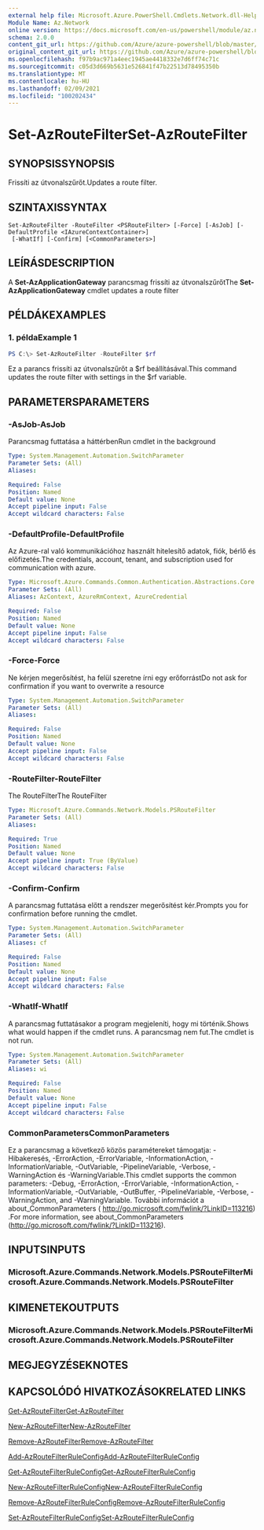 ```yaml
---
external help file: Microsoft.Azure.PowerShell.Cmdlets.Network.dll-Help.xml
Module Name: Az.Network
online version: https://docs.microsoft.com/en-us/powershell/module/az.network/set-azroutefilter
schema: 2.0.0
content_git_url: https://github.com/Azure/azure-powershell/blob/master/src/Network/Network/help/Set-AzRouteFilter.md
original_content_git_url: https://github.com/Azure/azure-powershell/blob/master/src/Network/Network/help/Set-AzRouteFilter.md
ms.openlocfilehash: f97b9ac971a4eec1945ae4418332e7d6ff74c71c
ms.sourcegitcommit: c05d3d669b5631e526841f47b22513d78495350b
ms.translationtype: MT
ms.contentlocale: hu-HU
ms.lasthandoff: 02/09/2021
ms.locfileid: "100202434"
---
```

# <span data-ttu-id="aa6a1-101">Set-AzRouteFilter</span><span class="sxs-lookup"><span data-stu-id="aa6a1-101">Set-AzRouteFilter</span></span>

## <span data-ttu-id="aa6a1-102">SYNOPSIS</span><span class="sxs-lookup"><span data-stu-id="aa6a1-102">SYNOPSIS</span></span>
<span data-ttu-id="aa6a1-103">Frissíti az útvonalszűrőt.</span><span class="sxs-lookup"><span data-stu-id="aa6a1-103">Updates a route filter.</span></span>

## <span data-ttu-id="aa6a1-104">SZINTAXIS</span><span class="sxs-lookup"><span data-stu-id="aa6a1-104">SYNTAX</span></span>

```
Set-AzRouteFilter -RouteFilter <PSRouteFilter> [-Force] [-AsJob] [-DefaultProfile <IAzureContextContainer>]
 [-WhatIf] [-Confirm] [<CommonParameters>]
```

## <span data-ttu-id="aa6a1-105">LEÍRÁS</span><span class="sxs-lookup"><span data-stu-id="aa6a1-105">DESCRIPTION</span></span>
<span data-ttu-id="aa6a1-106">A **Set-AzApplicationGateway** parancsmag frissíti az útvonalszűrőt</span><span class="sxs-lookup"><span data-stu-id="aa6a1-106">The **Set-AzApplicationGateway** cmdlet updates a route filter</span></span>

## <span data-ttu-id="aa6a1-107">PÉLDÁK</span><span class="sxs-lookup"><span data-stu-id="aa6a1-107">EXAMPLES</span></span>

### <span data-ttu-id="aa6a1-108">1. példa</span><span class="sxs-lookup"><span data-stu-id="aa6a1-108">Example 1</span></span>
```powershell
PS C:\> Set-AzRouteFilter -RouteFilter $rf
```

<span data-ttu-id="aa6a1-109">Ez a parancs frissíti az útvonalszűrőt a $rf beállításával.</span><span class="sxs-lookup"><span data-stu-id="aa6a1-109">This command updates the route filter with settings in the $rf variable.</span></span>

## <span data-ttu-id="aa6a1-110">PARAMETERS</span><span class="sxs-lookup"><span data-stu-id="aa6a1-110">PARAMETERS</span></span>

### <span data-ttu-id="aa6a1-111">-AsJob</span><span class="sxs-lookup"><span data-stu-id="aa6a1-111">-AsJob</span></span>
<span data-ttu-id="aa6a1-112">Parancsmag futtatása a háttérben</span><span class="sxs-lookup"><span data-stu-id="aa6a1-112">Run cmdlet in the background</span></span>

```yaml
Type: System.Management.Automation.SwitchParameter
Parameter Sets: (All)
Aliases:

Required: False
Position: Named
Default value: None
Accept pipeline input: False
Accept wildcard characters: False
```

### <span data-ttu-id="aa6a1-113">-DefaultProfile</span><span class="sxs-lookup"><span data-stu-id="aa6a1-113">-DefaultProfile</span></span>
<span data-ttu-id="aa6a1-114">Az Azure-ral való kommunikációhoz használt hitelesítő adatok, fiók, bérlő és előfizetés.</span><span class="sxs-lookup"><span data-stu-id="aa6a1-114">The credentials, account, tenant, and subscription used for communication with azure.</span></span>

```yaml
Type: Microsoft.Azure.Commands.Common.Authentication.Abstractions.Core.IAzureContextContainer
Parameter Sets: (All)
Aliases: AzContext, AzureRmContext, AzureCredential

Required: False
Position: Named
Default value: None
Accept pipeline input: False
Accept wildcard characters: False
```

### <span data-ttu-id="aa6a1-115">-Force</span><span class="sxs-lookup"><span data-stu-id="aa6a1-115">-Force</span></span>
<span data-ttu-id="aa6a1-116">Ne kérjen megerősítést, ha felül szeretne írni egy erőforrást</span><span class="sxs-lookup"><span data-stu-id="aa6a1-116">Do not ask for confirmation if you want to overwrite a resource</span></span>

```yaml
Type: System.Management.Automation.SwitchParameter
Parameter Sets: (All)
Aliases:

Required: False
Position: Named
Default value: None
Accept pipeline input: False
Accept wildcard characters: False
```

### <span data-ttu-id="aa6a1-117">-RouteFilter</span><span class="sxs-lookup"><span data-stu-id="aa6a1-117">-RouteFilter</span></span>
<span data-ttu-id="aa6a1-118">The RouteFilter</span><span class="sxs-lookup"><span data-stu-id="aa6a1-118">The RouteFilter</span></span>

```yaml
Type: Microsoft.Azure.Commands.Network.Models.PSRouteFilter
Parameter Sets: (All)
Aliases:

Required: True
Position: Named
Default value: None
Accept pipeline input: True (ByValue)
Accept wildcard characters: False
```

### <span data-ttu-id="aa6a1-119">-Confirm</span><span class="sxs-lookup"><span data-stu-id="aa6a1-119">-Confirm</span></span>
<span data-ttu-id="aa6a1-120">A parancsmag futtatása előtt a rendszer megerősítést kér.</span><span class="sxs-lookup"><span data-stu-id="aa6a1-120">Prompts you for confirmation before running the cmdlet.</span></span>

```yaml
Type: System.Management.Automation.SwitchParameter
Parameter Sets: (All)
Aliases: cf

Required: False
Position: Named
Default value: None
Accept pipeline input: False
Accept wildcard characters: False
```

### <span data-ttu-id="aa6a1-121">-WhatIf</span><span class="sxs-lookup"><span data-stu-id="aa6a1-121">-WhatIf</span></span>
<span data-ttu-id="aa6a1-122">A parancsmag futtatásakor a program megjeleníti, hogy mi történik.</span><span class="sxs-lookup"><span data-stu-id="aa6a1-122">Shows what would happen if the cmdlet runs.</span></span> <span data-ttu-id="aa6a1-123">A parancsmag nem fut.</span><span class="sxs-lookup"><span data-stu-id="aa6a1-123">The cmdlet is not run.</span></span>

```yaml
Type: System.Management.Automation.SwitchParameter
Parameter Sets: (All)
Aliases: wi

Required: False
Position: Named
Default value: None
Accept pipeline input: False
Accept wildcard characters: False
```

### <span data-ttu-id="aa6a1-124">CommonParameters</span><span class="sxs-lookup"><span data-stu-id="aa6a1-124">CommonParameters</span></span>
<span data-ttu-id="aa6a1-125">Ez a parancsmag a következő közös paramétereket támogatja: -Hibakeresés, -ErrorAction, -ErrorVariable, -InformationAction, -InformationVariable, -OutVariable, -PipelineVariable, -Verbose, -WarningAction és -WarningVariable.</span><span class="sxs-lookup"><span data-stu-id="aa6a1-125">This cmdlet supports the common parameters: -Debug, -ErrorAction, -ErrorVariable, -InformationAction, -InformationVariable, -OutVariable, -OutBuffer, -PipelineVariable, -Verbose, -WarningAction, and -WarningVariable.</span></span> <span data-ttu-id="aa6a1-126">További információt a about_CommonParameters ( http://go.microsoft.com/fwlink/?LinkID=113216) .</span><span class="sxs-lookup"><span data-stu-id="aa6a1-126">For more information, see about_CommonParameters (http://go.microsoft.com/fwlink/?LinkID=113216).</span></span>

## <span data-ttu-id="aa6a1-127">INPUTS</span><span class="sxs-lookup"><span data-stu-id="aa6a1-127">INPUTS</span></span>

### <span data-ttu-id="aa6a1-128">Microsoft.Azure.Commands.Network.Models.PSRouteFilter</span><span class="sxs-lookup"><span data-stu-id="aa6a1-128">Microsoft.Azure.Commands.Network.Models.PSRouteFilter</span></span>

## <span data-ttu-id="aa6a1-129">KIMENETEK</span><span class="sxs-lookup"><span data-stu-id="aa6a1-129">OUTPUTS</span></span>

### <span data-ttu-id="aa6a1-130">Microsoft.Azure.Commands.Network.Models.PSRouteFilter</span><span class="sxs-lookup"><span data-stu-id="aa6a1-130">Microsoft.Azure.Commands.Network.Models.PSRouteFilter</span></span>

## <span data-ttu-id="aa6a1-131">MEGJEGYZÉSEK</span><span class="sxs-lookup"><span data-stu-id="aa6a1-131">NOTES</span></span>

## <span data-ttu-id="aa6a1-132">KAPCSOLÓDÓ HIVATKOZÁSOK</span><span class="sxs-lookup"><span data-stu-id="aa6a1-132">RELATED LINKS</span></span>

[<span data-ttu-id="aa6a1-133">Get-AzRouteFilter</span><span class="sxs-lookup"><span data-stu-id="aa6a1-133">Get-AzRouteFilter</span></span>](./Get-AzRouteFilter.md)

[<span data-ttu-id="aa6a1-134">New-AzRouteFilter</span><span class="sxs-lookup"><span data-stu-id="aa6a1-134">New-AzRouteFilter</span></span>](./New-AzRouteFilter.md)

[<span data-ttu-id="aa6a1-135">Remove-AzRouteFilter</span><span class="sxs-lookup"><span data-stu-id="aa6a1-135">Remove-AzRouteFilter</span></span>](./Remove-AzRouteFilter.md)

[<span data-ttu-id="aa6a1-136">Add-AzRouteFilterRuleConfig</span><span class="sxs-lookup"><span data-stu-id="aa6a1-136">Add-AzRouteFilterRuleConfig</span></span>](./Add-AzRouteFilterRuleConfig.md)

[<span data-ttu-id="aa6a1-137">Get-AzRouteFilterRuleConfig</span><span class="sxs-lookup"><span data-stu-id="aa6a1-137">Get-AzRouteFilterRuleConfig</span></span>](./Get-AzRouteFilterRuleConfig.md)

[<span data-ttu-id="aa6a1-138">New-AzRouteFilterRuleConfig</span><span class="sxs-lookup"><span data-stu-id="aa6a1-138">New-AzRouteFilterRuleConfig</span></span>](./New-AzRouteFilterRuleConfig.md)

[<span data-ttu-id="aa6a1-139">Remove-AzRouteFilterRuleConfig</span><span class="sxs-lookup"><span data-stu-id="aa6a1-139">Remove-AzRouteFilterRuleConfig</span></span>](./Remove-AzRouteFilterRuleConfig.md)

[<span data-ttu-id="aa6a1-140">Set-AzRouteFilterRuleConfig</span><span class="sxs-lookup"><span data-stu-id="aa6a1-140">Set-AzRouteFilterRuleConfig</span></span>](./Set-AzRouteFilterRuleConfig.md)
